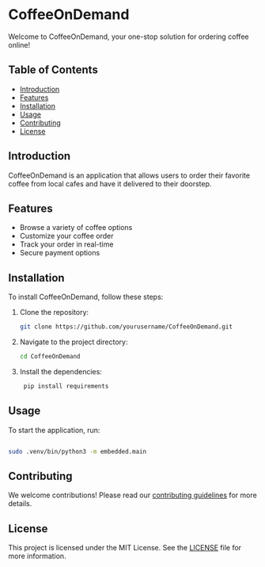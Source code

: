 # CoffeeOnDemand

Welcome to CoffeeOnDemand, your one-stop solution for ordering coffee online!

## Table of Contents

- [Introduction](#introduction)
- [Features](#features)
- [Installation](#installation)
- [Usage](#usage)
- [Contributing](#contributing)
- [License](#license)

## Introduction

CoffeeOnDemand is an application that allows users to order their favorite coffee from local cafes and have it delivered to their doorstep.

## Features

- Browse a variety of coffee options
- Customize your coffee order
- Track your order in real-time
- Secure payment options

## Installation

To install CoffeeOnDemand, follow these steps:

1. Clone the repository:
   ```bash
   git clone https://github.com/yourusername/CoffeeOnDemand.git
   ```
2. Navigate to the project directory:
   ```bash
   cd CoffeeOnDemand
   ```
3. Install the dependencies:
   ```bash
    pip install requirements
   ```

## Usage

To start the application, run:

```bash

sudo .venv/bin/python3 -m embedded.main
```

## Contributing

We welcome contributions! Please read our [contributing guidelines](CONTRIBUTING.md) for more details.

## License

This project is licensed under the MIT License. See the [LICENSE](LICENSE) file for more information.
